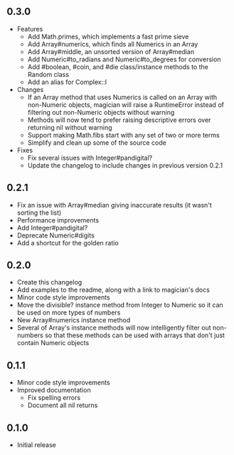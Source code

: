 ## 0.3.0
- Features
  - Add Math.primes, which implements a fast prime sieve
  - Add Array#numerics, which finds all Numerics in an Array
  - Add Array#middle, an unsorted version of Array#median
  - Add Numeric#to_radians and Numeric#to_degrees for conversion
  - Add #boolean, #coin, and #die class/instance methods to the Random class
  - Add an alias for Complex::I
- Changes
  - If an Array method that uses Numerics is called on an Array with non-Numeric
    objects, magician will raise a RuntimeError instead of filtering out
    non-Numeric objects without warning
  - Methods will now tend to prefer raising descriptive errors over returning
    nil without warning
  - Support making Math.fibs start with any set of two or more terms
  - Simplify and clean up some of the source code
- Fixes
  - Fix several issues with Integer#pandigital?
  - Update the changelog to include changes in previous version 0.2.1

## 0.2.1
- Fix an issue with Array#median giving inaccurate results (it wasn't sorting
  the list)
- Performance improvements
- Add Integer#pandigital?
- Deprecate Numeric#digits
- Add a shortcut for the golden ratio

## 0.2.0
- Create this changelog
- Add examples to the readme, along with a link to magician's docs
- Minor code style improvements
- Move the divisible? instance method from Integer to Numeric so it can be used
  on more types of numbers
- New Array#numerics instance method
- Several of Array's instance methods will now intelligently filter out
  non-numbers so that these methods can be used with arrays that don't just
  contain Numeric objects

## 0.1.1
- Minor code style improvements
- Improved documentation
  - Fix spelling errors
  - Document all nil returns

## 0.1.0
- Initial release

